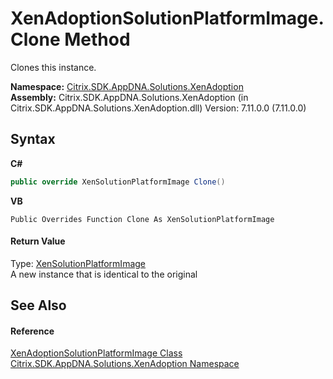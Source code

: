 # XenAdoptionSolutionPlatformImage.Clone Method 
 

Clones this instance.

**Namespace:**&nbsp;<a href="2a3ca15a-daca-4e24-783c-63ca2cba5f92">Citrix.SDK.AppDNA.Solutions.XenAdoption</a><br />**Assembly:**&nbsp;Citrix.SDK.AppDNA.Solutions.XenAdoption (in Citrix.SDK.AppDNA.Solutions.XenAdoption.dll) Version: 7.11.0.0 (7.11.0.0)

## Syntax

**C#**
```csharp
public override XenSolutionPlatformImage Clone()
```

**VB**
```vbnet
Public Overrides Function Clone As XenSolutionPlatformImage
```


#### Return Value
Type: <a href="825dc18e-06f5-8c18-6277-79effd9cd964">XenSolutionPlatformImage</a><br />A new instance that is identical to the original

## See Also


#### Reference
<a href="8c9f63a6-73d5-693c-1f87-74a940e705d3">XenAdoptionSolutionPlatformImage Class</a><br /><a href="2a3ca15a-daca-4e24-783c-63ca2cba5f92">Citrix.SDK.AppDNA.Solutions.XenAdoption Namespace</a><br />